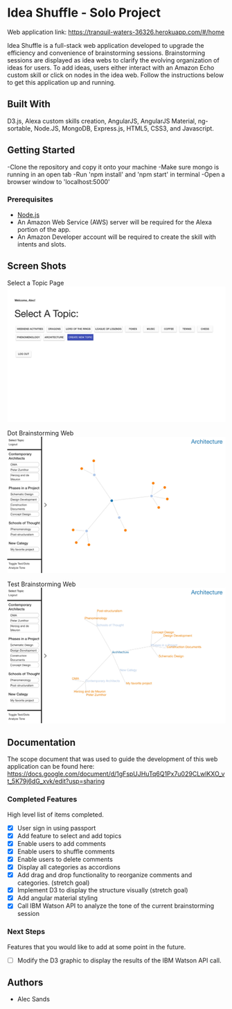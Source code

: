 # Idea Shuffle - Solo Project

Web application link: https://tranquil-waters-36326.herokuapp.com/#/home

Idea Shuffle is a full-stack web application developed to upgrade the efficiency and convenience of brainstorming sessions.  Brainstorming sessions are displayed as idea webs to clarify the evolving organization of ideas for users.  To add ideas, users either interact with an Amazon Echo custom skill or click on nodes in the idea web.  Follow the instructions below to get this application up and running.

## Built With

D3.js, Alexa custom skills creation, AngularJS, AngularJS Material, ng-sortable, Node.JS, MongoDB, Express.js, HTML5, CSS3, and Javascript.

## Getting Started

-Clone the repository and copy it onto your machine
-Make sure mongo is running in an open tab
-Run 'npm install' and 'npm start' in terminal
-Open a browser window to 'localhost:5000'

### Prerequisites

- [Node.js](https://nodejs.org/en/)
- An Amazon Web Service (AWS) server will be required for the Alexa portion of the app.
- An Amazon Developer account will be required to create the skill with intents and slots.


## Screen Shots

Select a Topic Page
![Image of topic selection page](screenshots/topicselect.jpeg)

Dot Brainstorming Web
![Image of dot web](screenshots/dotweb.jpeg)

Test Brainstorming Web
![Image of text web](screenshots/textweb.jpeg)

## Documentation

The scope document that was used to guide the development of this web application can be found here: https://docs.google.com/document/d/1gFspUJHuTq6Q1Px7u029CLwlKXO_vt_5K79j6dG_xvk/edit?usp=sharing

### Completed Features

High level list of items completed.

- [x] User sign in using passport
- [x] Add feature to select and add topics
- [x] Enable users to add comments
- [x] Enable users to shuffle comments
- [x] Enable users to delete comments
- [x] Display all categories as accordions
- [x] Add drag and drop functionality to reorganize comments and categories. (stretch goal)
- [x] Implement D3 to display the structure visually (stretch goal)
- [x] Add angular material styling
- [x] Call IBM Watson API to analyze the tone of the current brainstorming session

### Next Steps

Features that you would like to add at some point in the future.

- [ ] Modify the D3 graphic to display the results of the IBM Watson API call.

<!-- ## Deployment

Add additional notes about how to deploy this on a live system -->

## Authors

* Alec Sands
